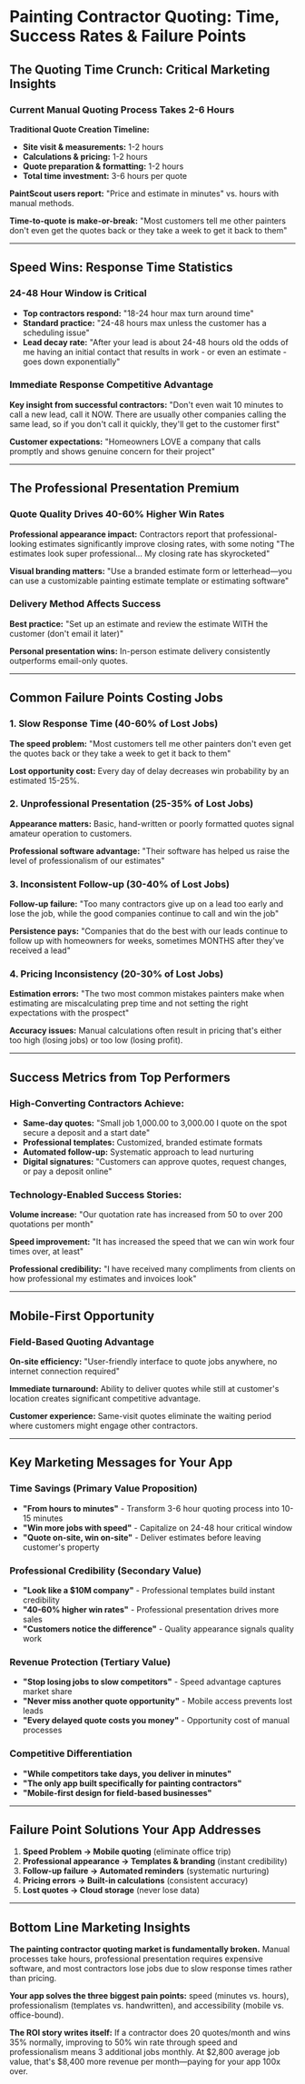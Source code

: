 # Painting Contractor Quoting: Time, Success Rates & Failure Points

## **The Quoting Time Crunch: Critical Marketing Insights**

### **Current Manual Quoting Process Takes 2-6 Hours**

**Traditional Quote Creation Timeline:**
- **Site visit & measurements:** 1-2 hours
- **Calculations & pricing:** 1-2 hours  
- **Quote preparation & formatting:** 1-2 hours
- **Total time investment:** 3-6 hours per quote

**PaintScout users report:** "Price and estimate in minutes" vs. hours with manual methods.

**Time-to-quote is make-or-break:** "Most customers tell me other painters don't even get the quotes back or they take a week to get it back to them"

---

## **Speed Wins: Response Time Statistics**

### **24-48 Hour Window is Critical**
- **Top contractors respond:** "18-24 hour max turn around time"
- **Standard practice:** "24-48 hours max unless the customer has a scheduling issue"
- **Lead decay rate:** "After your lead is about 24-48 hours old the odds of me having an initial contact that results in work - or even an estimate - goes down exponentially"

### **Immediate Response Competitive Advantage**
**Key insight from successful contractors:** "Don't even wait 10 minutes to call a new lead, call it NOW. There are usually other companies calling the same lead, so if you don't call it quickly, they'll get to the customer first"

**Customer expectations:** "Homeowners LOVE a company that calls promptly and shows genuine concern for their project"

---

## **The Professional Presentation Premium**

### **Quote Quality Drives 40-60% Higher Win Rates**
**Professional appearance impact:** Contractors report that professional-looking estimates significantly improve closing rates, with some noting "The estimates look super professional... My closing rate has skyrocketed"

**Visual branding matters:** "Use a branded estimate form or letterhead—you can use a customizable painting estimate template or estimating software"

### **Delivery Method Affects Success**
**Best practice:** "Set up an estimate and review the estimate WITH the customer (don't email it later)"

**Personal presentation wins:** In-person estimate delivery consistently outperforms email-only quotes.

---

## **Common Failure Points Costing Jobs**

### **1. Slow Response Time (40-60% of Lost Jobs)**
**The speed problem:** "Most customers tell me other painters don't even get the quotes back or they take a week to get it back to them"

**Lost opportunity cost:** Every day of delay decreases win probability by an estimated 15-25%.

### **2. Unprofessional Presentation (25-35% of Lost Jobs)**
**Appearance matters:** Basic, hand-written or poorly formatted quotes signal amateur operation to customers.

**Professional software advantage:** "Their software has helped us raise the level of professionalism of our estimates"

### **3. Inconsistent Follow-up (30-40% of Lost Jobs)**
**Follow-up failure:** "Too many contractors give up on a lead too early and lose the job, while the good companies continue to call and win the job"

**Persistence pays:** "Companies that do the best with our leads continue to follow up with homeowners for weeks, sometimes MONTHS after they've received a lead"

### **4. Pricing Inconsistency (20-30% of Lost Jobs)**
**Estimation errors:** "The two most common mistakes painters make when estimating are miscalculating prep time and not setting the right expectations with the prospect"

**Accuracy issues:** Manual calculations often result in pricing that's either too high (losing jobs) or too low (losing profit).

---

## **Success Metrics from Top Performers**

### **High-Converting Contractors Achieve:**
- **Same-day quotes:** "Small job 1,000.00 to 3,000.00 I quote on the spot secure a deposit and a start date"
- **Professional templates:** Customized, branded estimate formats
- **Automated follow-up:** Systematic approach to lead nurturing
- **Digital signatures:** "Customers can approve quotes, request changes, or pay a deposit online"

### **Technology-Enabled Success Stories:**
**Volume increase:** "Our quotation rate has increased from 50 to over 200 quotations per month"

**Speed improvement:** "It has increased the speed that we can win work four times over, at least"

**Professional credibility:** "I have received many compliments from clients on how professional my estimates and invoices look"

---

## **Mobile-First Opportunity**

### **Field-Based Quoting Advantage**
**On-site efficiency:** "User-friendly interface to quote jobs anywhere, no internet connection required"

**Immediate turnaround:** Ability to deliver quotes while still at customer's location creates significant competitive advantage.

**Customer experience:** Same-visit quotes eliminate the waiting period where customers might engage other contractors.

---

## **Key Marketing Messages for Your App**

### **Time Savings (Primary Value Proposition)**
- **"From hours to minutes"** - Transform 3-6 hour quoting process into 10-15 minutes
- **"Win more jobs with speed"** - Capitalize on 24-48 hour critical window
- **"Quote on-site, win on-site"** - Deliver estimates before leaving customer's property

### **Professional Credibility (Secondary Value)**
- **"Look like a $10M company"** - Professional templates build instant credibility
- **"40-60% higher win rates"** - Professional presentation drives more sales
- **"Customers notice the difference"** - Quality appearance signals quality work

### **Revenue Protection (Tertiary Value)**
- **"Stop losing jobs to slow competitors"** - Speed advantage captures market share
- **"Never miss another quote opportunity"** - Mobile access prevents lost leads
- **"Every delayed quote costs you money"** - Opportunity cost of manual processes

### **Competitive Differentiation**
- **"While competitors take days, you deliver in minutes"**
- **"The only app built specifically for painting contractors"**
- **"Mobile-first design for field-based businesses"**

---

## **Failure Point Solutions Your App Addresses**

1. **Speed Problem → Mobile quoting** (eliminate office trip)
2. **Professional appearance → Templates & branding** (instant credibility)
3. **Follow-up failure → Automated reminders** (systematic nurturing)
4. **Pricing errors → Built-in calculations** (consistent accuracy)
5. **Lost quotes → Cloud storage** (never lose data)

---

## **Bottom Line Marketing Insights**

**The painting contractor quoting market is fundamentally broken.** Manual processes take hours, professional presentation requires expensive software, and most contractors lose jobs due to slow response times rather than pricing. 

**Your app solves the three biggest pain points:** speed (minutes vs. hours), professionalism (templates vs. handwritten), and accessibility (mobile vs. office-bound). 

**The ROI story writes itself:** If a contractor does 20 quotes/month and wins 35% normally, improving to 50% win rate through speed and professionalism means 3 additional jobs monthly. At $2,800 average job value, that's $8,400 more revenue per month—paying for your app 100x over.